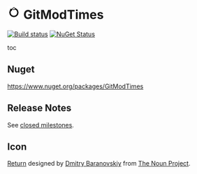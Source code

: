 # <img src="/src/icon.png" height="30px"> GitModTimes

[![Build status](https://ci.appveyor.com/api/projects/status/1w4s7ybu04155rav/branch/master?svg=true)](https://ci.appveyor.com/project/SimonCropp/ConsoleService/branch/master) [![NuGet Status](https://img.shields.io/nuget/v/GitModTimes.svg?cacheSeconds=86400)](https://www.nuget.org/packages/GitModTimes/)

toc


## Nuget

https://www.nuget.org/packages/GitModTimes


## Release Notes

See [closed milestones](../../milestones?state=closed).


## Icon

[Return](https://thenounproject.com/search/?q=git&i=60037) designed by [Dmitry Baranovskiy](https://thenounproject.com/DmitryBaranovskiy/) from [The Noun Project](https://thenounproject.com/).